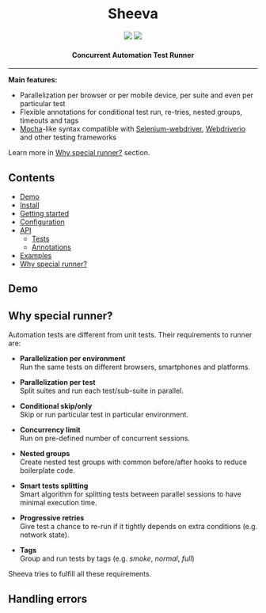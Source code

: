 <h1 align="center">Sheeva</h1>

<p align="center">
  <a title='npm version' href="https://npmjs.org/package/sheeva"><img src='http://img.shields.io/npm/v/sheeva.svg'/></a>
  <a title='License' href="https://opensource.org/licenses/MIT"><img src='https://img.shields.io/badge/license-MIT-blue.svg'/></a>
</p>

<h4 align="center">
  Concurrent Automation Test Runner
</h4>

***

**Main features:**  
* Parallelization per browser or per mobile device, per suite and even per particular test
* Flexible annotations for conditional test run, re-tries, nested groups, timeouts and tags
* [Mocha](https://mochajs.org)-like syntax compatible with 
[Selenium-webdriver](https://www.npmjs.com/package/selenium-webdriver), 
[Webdriverio](http://webdriver.io) and other testing frameworks

Learn more in [Why special runner?](#) section.

## Contents
 * [Demo](#demo)
 * [Install](#)
 * [Getting started](#)
 * [Configuration](#)
 * [API](#)
   * [Tests](#)
   * [Annotations](#)
 * [Examples](#)
 * [Why special runner?](#whyspecialrunner)

## Demo

## Why special runner?
Automation tests are different from unit tests.
Their requirements to runner are:

* **Parallelization per environment**  
   Run the same tests on different browsers, smartphones and platforms.

* **Parallelization per test**   
   Split suites and run each test/sub-suite in parallel.
   
* **Conditional skip/only**  
   Skip or run particular test in particular environment.
   
* **Concurrency limit**  
   Run on pre-defined number of concurrent sessions.
   
* **Nested groups**   
   Create nested test groups with common before/after hooks to reduce boilerplate code.

* **Smart tests splitting**  
   Smart algorithm for splitting tests between parallel sessions to have minimal execution time.
   
* **Progressive retries**  
   Give test a chance to re-run if it tightly depends on extra conditions (e.g. network state).
   
* **Tags**   
   Group and run tests by tags (e.g. *smoke*, *normal*, *full*) 
      
Sheeva tries to fulfill all these requirements.

## Handling errors
